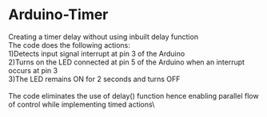# Arduino-Timer
Creating a timer delay without using inbuilt delay function\
The code does the following actions:\
1)Detects input signal interrupt at pin 3 of the Arduino\
2)Turns on the LED connected at pin 5 of the Arduino when an interrupt occurs at pin 3\
3)The LED remains ON for 2 seconds and turns OFF\
\
The code eliminates the use of delay() function hence enabling parallel flow of control while implementing timed actions\
